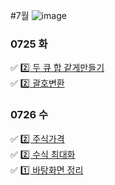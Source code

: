 #7월
![image](https://github.com/8x15yz/Algorithm-Solutions/assets/87743473/6506b507-397f-4925-b6db-cb4804e672cd)


### 0725 화
✅ [2️⃣ 두 큐 합 같게만들기](두큐합같게만들기.py) <br>
✅ [2️⃣ 괄호변환](괄호변환.py) <br>

### 0726 수
✅ [2️⃣ 주식가격](주식가격.py) <br>
✅ [2️⃣ 수식 최대화](수식최대화.py) <br>
✅ [1️⃣ 바탕화면 정리](바탕화면정리.py) <br>

